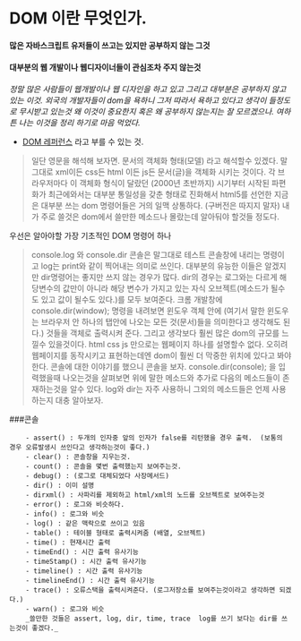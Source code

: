# DOM 이란 무엇인가.
#### 많은 자바스크립트 유저들이 쓰고는 있지만 공부하지 않는 그것
#### 대부분의 웹 개발이나 웹디자이너들이 관심조차 주지 않는것

_정말 많은 사람들이 웹개발이나 웹 디자인을 하고 있고 그리고 대부분은 공부하지 않고 있는 이것. 외국의 개발자들이 dom을 욕하니 그저 따라서 욕하고 있다고 생각이 들정도로 무시받고 있는것 왜 이것이 중요한지 혹은 왜 공부하지 않는지는 잘 모르겠으나. 여하튼 나는 이것을 정리 하기로 마음 먹었다._

- [DOM 레퍼런스](https://developer.mozilla.org/en-US/docs/Web/API/Document_Object_Model) 라고 부를 수 있는 것.

> 일단 영문을 해석해 보자면. 문서의 객체화 형태(모델) 라고 해석할수 있겠다. 말 그대로 xml이든 css든 html 이든 js든 문서(글)을 객체화 시키는 것이다. 각 브라우저마다 이 객체화 형식이 달랐던 (2000년 초반까지) 시기부터 시작된 파편화가 최근에와서는 대부분 통일성을 갖춘 형태로 진화해서 html5를 선언한 지금은 대부분 쓰는 dom 명령어들은 거의 일맥 상통하다. (구버전은 따지지 말자) 내가 주로 쓸것은 dom에서 쓸만한 메소드나 몰랐는데 알아둬야 할것들 정도다.

우선은 알아야할 가장 기초적인 DOM 명령어 하나

  >console.log 와 console.dir 콘솔은 말그대로 테스트 콘솔창에 내리는 명령이고 log는 print와 같이 찍어내는 의미로 쓰인다. 대부분의 유능한 이들은 알겠지만 dir명령어는 좋지만 쓰지 않는 경우가 많다. dir의 경우는 로그와는 다르게 해당변수의 값만이 아니라 해당 변수가 가지고 있는 자식 오브젝트(메소드가 될수도 있고 값이 될수도 있다.)를 모두 보여준다. 크롬 개발창에 console.dir(window); 명령을 내려보면 윈도우 객체 안에 (여기서 말한 윈도우는 브라우저 안 하나의 탭안에 나오는 모든  것(문서)들을 의미한다고 생각해도 된다.) 것들을 객체로 출력시켜 준다. 그리고 생각보다 훨씬 많은 dom의 규모를 느낄수 있을것이다. html css js 만으로는 웹페이지 하나를 설명할수 없다. 오히려 웹페이지를 동작시키고 표현하는데엔 dom이 훨씬 더 막중한 위치에 있다고 봐야한다. 콘솔에 대한 이야기를 했으니 콘솔을 보자. console.dir(console); 을 입력했을때 나오는것을 살펴보면 위에 말한 메소드와 추가로 다음의 메소드들이 존재하는것을 알수 있다. log와 dir는 자주 사용하니 그외의 메소드들은 언제 사용하는지 대충 알아보자.

###콘솔

        - assert() : 두개의 인자중 앞의 인자가 false를 리턴했을 경우 출력.  (보통의 경우 오류발생시 쓰인다고 생각하는것이 좋다.)
        - clear() : 콘솔창을 지우는것.
        - count() : 콘솔을 몇번 출력했는지 보여주는것.
        - debug() : (로그로 대체되었다 사장메서드)
        - dir() : 이미 설명
        - dirxml() : 사파리를 제외하고 html/xml의 노드를 오브젝트로 보여주는것
        - error() : 로그와 비슷하다.
        - info() : 로그와 비슷
        - log() : 같은 맥락으로 쓰이고 있음
        - table() : 테이블 형태로 출력시켜줌 (배열, 오브젝트)
        - time() : 현재시간 출력
        - timeEnd() : 시간 출력 유사기능
        - timeStamp() : 시간 출력 유사기능
        - timeline() : 시간 출력 유사기능
        - timelineEnd() : 시간 출력 유사기능
        - trace() : 오류스택을 출력시켜준다. (로그저장소를 보여주는것이라고 생각하면 되겠다.)
        - warn() : 로그와 비슷
        _쓸만한 것들은 assert, log, dir, time, trace  log를 쓰기 보다는 dir를 쓰는것이 좋겠다._
